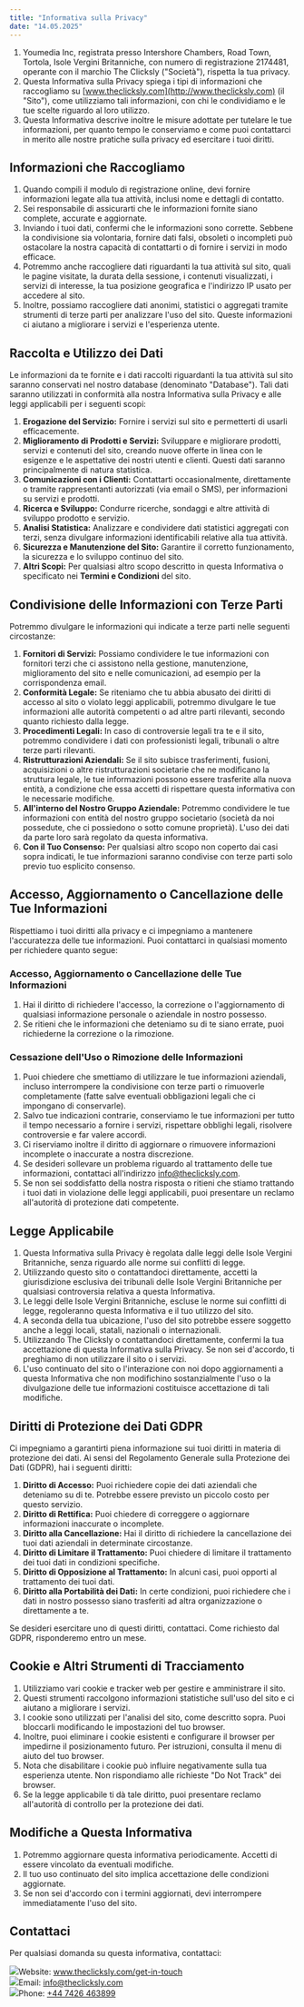 ```yaml
---
title: "Informativa sulla Privacy"
date: "14.05.2025"
---
```


<div>

1.  <span>Youmedia Inc</span>, registrata presso <span>Intershore Chambers, Road Town, Tortola, Isole Vergini Britanniche</span>, con numero di registrazione <span>2174481</span>, operante con il marchio The Clicksly ("Società"), rispetta la tua privacy.
2.  Questa Informativa sulla Privacy spiega i tipi di informazioni che raccogliamo su [www.theclicksly.com](http://www.theclicksly.com) (il "Sito"), come utilizziamo tali informazioni, con chi le condividiamo e le tue scelte riguardo al loro utilizzo.
3.  Questa Informativa descrive inoltre le misure adottate per tutelare le tue informazioni, per quanto tempo le conserviamo e come puoi contattarci in merito alle nostre pratiche sulla privacy ed esercitare i tuoi diritti.

</div>

<div>

## **Informazioni che Raccogliamo**

1.  Quando compili il modulo di registrazione online, devi fornire informazioni legate alla tua attività, inclusi nome e dettagli di contatto.
2.  Sei responsabile di assicurarti che le informazioni fornite siano complete, accurate e aggiornate.
3.  Inviando i tuoi dati, confermi che le informazioni sono corrette. Sebbene la condivisione sia volontaria, fornire dati falsi, obsoleti o incompleti può ostacolare la nostra capacità di contattarti o di fornire i servizi in modo efficace.
4.  Potremmo anche raccogliere dati riguardanti la tua attività sul sito, quali le pagine visitate, la durata della sessione, i contenuti visualizzati, i servizi di interesse, la tua posizione geografica e l'indirizzo IP usato per accedere al sito.
5.  Inoltre, possiamo raccogliere dati anonimi, statistici o aggregati tramite strumenti di terze parti per analizzare l'uso del sito. Queste informazioni ci aiutano a migliorare i servizi e l'esperienza utente.

</div>

<div>

## **Raccolta e Utilizzo dei Dati**

Le informazioni da te fornite e i dati raccolti riguardanti la tua attività sul sito saranno conservati nel nostro database (denominato "Database"). Tali dati saranno utilizzati in conformità alla nostra Informativa sulla Privacy e alle leggi applicabili per i seguenti scopi:

1.  **Erogazione del Servizio:** Fornire i servizi sul sito e permetterti di usarli efficacemente.
2.  **Miglioramento di Prodotti e Servizi:** Sviluppare e migliorare prodotti, servizi e contenuti del sito, creando nuove offerte in linea con le esigenze e le aspettative dei nostri utenti e clienti. Questi dati saranno principalmente di natura statistica.
3.  **Comunicazioni con i Clienti:** Contattarti occasionalmente, direttamente o tramite rappresentanti autorizzati (via email o SMS), per informazioni su servizi e prodotti.
4.  **Ricerca e Sviluppo:** Condurre ricerche, sondaggi e altre attività di sviluppo prodotto e servizio.
5.  **Analisi Statistica:** Analizzare e condividere dati statistici aggregati con terzi, senza divulgare informazioni identificabili relative alla tua attività.
6.  **Sicurezza e Manutenzione del Sito:** Garantire il corretto funzionamento, la sicurezza e lo sviluppo continuo del sito.
7.  **Altri Scopi:** Per qualsiasi altro scopo descritto in questa Informativa o specificato nei **Termini e Condizioni** del sito.

</div>

<div>

## **Condivisione delle Informazioni con Terze Parti**

Potremmo divulgare le informazioni qui indicate a terze parti nelle seguenti circostanze:

1.  **Fornitori di Servizi:** Possiamo condividere le tue informazioni con fornitori terzi che ci assistono nella gestione, manutenzione, miglioramento del sito e nelle comunicazioni, ad esempio per la corrispondenza email.
2.  **Conformità Legale:** Se riteniamo che tu abbia abusato dei diritti di accesso al sito o violato leggi applicabili, potremmo divulgare le tue informazioni alle autorità competenti o ad altre parti rilevanti, secondo quanto richiesto dalla legge.
3.  **Procedimenti Legali:** In caso di controversie legali tra te e il sito, potremmo condividere i dati con professionisti legali, tribunali o altre terze parti rilevanti.
4.  **Ristrutturazioni Aziendali:** Se il sito subisce trasferimenti, fusioni, acquisizioni o altre ristrutturazioni societarie che ne modificano la struttura legale, le tue informazioni possono essere trasferite alla nuova entità, a condizione che essa accetti di rispettare questa informativa con le necessarie modifiche.
5.  **All'interno del Nostro Gruppo Aziendale:** Potremmo condividere le tue informazioni con entità del nostro gruppo societario (società da noi possedute, che ci possiedono o sotto comune proprietà). L'uso dei dati da parte loro sarà regolato da questa informativa.
6.  **Con il Tuo Consenso:** Per qualsiasi altro scopo non coperto dai casi sopra indicati, le tue informazioni saranno condivise con terze parti solo previo tuo esplicito consenso.

</div>

<div>

## **Accesso, Aggiornamento o Cancellazione delle Tue Informazioni**

Rispettiamo i tuoi diritti alla privacy e ci impegniamo a mantenere l'accuratezza delle tue informazioni. Puoi contattarci in qualsiasi momento per richiedere quanto segue:

### **Accesso, Aggiornamento o Cancellazione delle Tue Informazioni**

1.  Hai il diritto di richiedere l'accesso, la correzione o l'aggiornamento di qualsiasi informazione personale o aziendale in nostro possesso.
2.  Se ritieni che le informazioni che deteniamo su di te siano errate, puoi richiederne la correzione o la rimozione.

### **Cessazione dell'Uso o Rimozione delle Informazioni**

1.  Puoi chiedere che smettiamo di utilizzare le tue informazioni aziendali, incluso interrompere la condivisione con terze parti o rimuoverle completamente (fatte salve eventuali obbligazioni legali che ci impongano di conservarle).
2.  Salvo tue indicazioni contrarie, conserviamo le tue informazioni per tutto il tempo necessario a fornire i servizi, rispettare obblighi legali, risolvere controversie e far valere accordi.
3.  Ci riserviamo inoltre il diritto di aggiornare o rimuovere informazioni incomplete o inaccurate a nostra discrezione.
4.  Se desideri sollevare un problema riguardo al trattamento delle tue informazioni, contattaci all'indirizzo info@theclicksly.com.
5.  Se non sei soddisfatto della nostra risposta o ritieni che stiamo trattando i tuoi dati in violazione delle leggi applicabili, puoi presentare un reclamo all'autorità di protezione dati competente.

</div>

<div>

## **Legge Applicabile**

1.  Questa Informativa sulla Privacy è regolata dalle leggi delle <span>Isole Vergini Britanniche</span>, senza riguardo alle norme sui conflitti di legge.
2.  Utilizzando questo sito o contattandoci direttamente, accetti la giurisdizione esclusiva dei tribunali delle <span>Isole Vergini Britanniche</span> per qualsiasi controversia relativa a questa Informativa.
3.  Le leggi delle <span>Isole Vergini Britanniche</span>, escluse le norme sui conflitti di legge, regoleranno questa Informativa e il tuo utilizzo del sito.
4.  A seconda della tua ubicazione, l'uso del sito potrebbe essere soggetto anche a leggi locali, statali, nazionali o internazionali.
5.  Utilizzando The Clicksly o contattandoci direttamente, confermi la tua accettazione di questa Informativa sulla Privacy. Se non sei d'accordo, ti preghiamo di non utilizzare il sito o i servizi.
6.  L'uso continuato del sito o l'interazione con noi dopo aggiornamenti a questa Informativa che non modifichino sostanzialmente l'uso o la divulgazione delle tue informazioni costituisce accettazione di tali modifiche.

</div>

<div>

## **Diritti di Protezione dei Dati GDPR**

Ci impegniamo a garantirti piena informazione sui tuoi diritti in materia di protezione dei dati. Ai sensi del Regolamento Generale sulla Protezione dei Dati (GDPR), hai i seguenti diritti:

1.  **Diritto di Accesso:** Puoi richiedere copie dei dati aziendali che deteniamo su di te. Potrebbe essere previsto un piccolo costo per questo servizio.
2.  **Diritto di Rettifica:** Puoi chiedere di correggere o aggiornare informazioni inaccurate o incomplete.
3.  **Diritto alla Cancellazione:** Hai il diritto di richiedere la cancellazione dei tuoi dati aziendali in determinate circostanze.
4.  **Diritto di Limitare il Trattamento:** Puoi chiedere di limitare il trattamento dei tuoi dati in condizioni specifiche.
5.  **Diritto di Opposizione al Trattamento:** In alcuni casi, puoi opporti al trattamento dei tuoi dati.
6.  **Diritto alla Portabilità dei Dati:** In certe condizioni, puoi richiedere che i dati in nostro possesso siano trasferiti ad altra organizzazione o direttamente a te.

Se desideri esercitare uno di questi diritti, contattaci. Come richiesto dal GDPR, risponderemo entro un mese.

</div>

<div>

## **Cookie e Altri Strumenti di Tracciamento**

1.  Utilizziamo vari cookie e tracker web per gestire e amministrare il sito.
2.  Questi strumenti raccolgono informazioni statistiche sull'uso del sito e ci aiutano a migliorare i servizi.
3.  I cookie sono utilizzati per l'analisi del sito, come descritto sopra. Puoi bloccarli modificando le impostazioni del tuo browser.
4.  Inoltre, puoi eliminare i cookie esistenti e configurare il browser per impedirne il posizionamento futuro. Per istruzioni, consulta il menu di aiuto del tuo browser.
5.  Nota che disabilitare i cookie può influire negativamente sulla tua esperienza utente. Non rispondiamo alle richieste "Do Not Track" dei browser.
6.  Se la legge applicabile ti dà tale diritto, puoi presentare reclamo all'autorità di controllo per la protezione dei dati.

</div>

<div>

## **Modifiche a Questa Informativa**

1.  Potremmo aggiornare questa informativa periodicamente. Accetti di essere vincolato da eventuali modifiche.
2.  Il tuo uso continuato del sito implica accettazione delle condizioni aggiornate.
3.  Se non sei d'accordo con i termini aggiornati, devi interrompere immediatamente l'uso del sito.

</div>

<div>

## **Contattaci**

Per qualsiasi domanda su questa informativa, contattaci:

<div class="contact-info">
    <img src="/images/policy/web.svg"><span>Website: <a href="http://www.theclicksly.com/get-in-touch">www.theclicksly.com/get-in-touch</a></span>
</div>
<div class="contact-info">
    <img src="/images/policy/mail.svg"><span>Email: <a href="mailto:info@theclicksly.com">info@theclicksly.com</a></span>
</div>
<div class="contact-info">
    <img src="/images/policy/phone.svg"><span>Phone: <a href="tel:+447426463899">+44 7426 463899</a></span>
</div>

</div>
